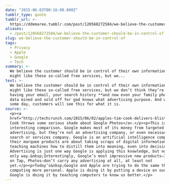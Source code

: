 ```yaml
---
date: "2015-06-03T00:16:00.000Z"
tumblr_type: quote
tumblr_url: >-
  https://ddemaree.tumblr.com/post/120568272584/we-believe-the-customer-should-be-in-control-of
aliases:
  - /post/120568272584/we-believe-the-customer-should-be-in-control-of
slug: we-believe-the-customer-should-be-in-control-of
tags:
  - Privacy
  - Apple
  - Google
  - Tech
summary: >-
  We believe the customer should be in control of their own information. You
  might like these so-called free services, but we...
text: >-
  We believe the customer should be in control of their own information. You
  might like these so-called free services, but we don’t think they’re worth
  having your email, your search history **and now even your family photos**
  data mined and sold off for god knows what advertising purpose. And we think
  some day, customers will see this for what it is.
source: >-
  <p><a
  href="http://techcrunch.com/2015/06/02/apples-tim-cook-delivers-blistering-speech-on-encryption-privacy/#.dayzlg:683x">Tim
  Cook throws some serious shade about Google Photos</a>.</p><p>This is an
  interesting comparison. Google makes most of its money from targeted
  advertising, but they’re not an advertising company, or even necessarily a
  search or services company. Google is an artificial intelligence company. All
  their marquee products are about taking scraps of digital information and
  teaching machines how to distill them into meaning, even into decisions.
  Advertising is just one way Google is applying this knowledge, but not the
  only way.&nbsp;Interestingly, Google’s most impressive new products—Inbox, Now
  on Tap, Photos—don’t carry any advertising at all, at least not
  yet.</p><p>Today’s&nbsp;Google and Apple are trying to do the same thing: make
  computing more personal. Apple is doing it by putting a device on our wrists,
  Google is doing it by teaching computers to know us better.</p>
---
```

